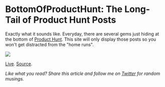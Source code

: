 
# BottomOfProductHunt: The Long-Tail of Product Hunt Posts

Exactly what it sounds like. Everyday, there are several gems just hiding at the bottom of [Product Hunt](https://www.producthunt.com). This site will only display those posts so you won't get distracted from the "home runs".

![](https://raw.githubusercontent.com/lambtron/bottomofproducthunt/master/client/img/screenshot.png)

[Live](http://www.bottomofproducthunt.com). [Source](https://www.github.com/lambtron/bottomofproducthunt).

*Like what you read? Share this article and follow me on [Twitter](http://www.twitter.com/andyjiang) for random musings.*